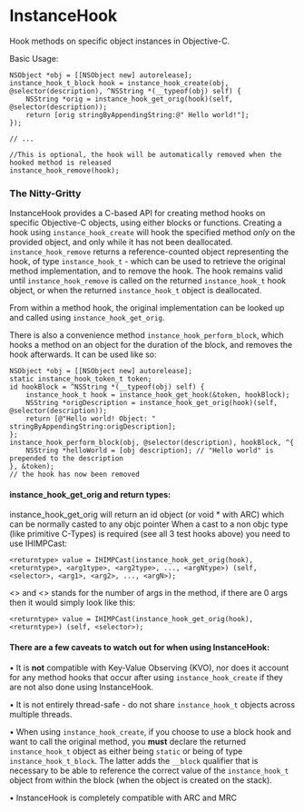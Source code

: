 InstanceHook
============

Hook methods on specific object instances in Objective-C.

Basic Usage:

    NSObject *obj = [[NSObject new] autorelease];
    instance_hook_t_block hook = instance_hook_create(obj, @selector(description), ^NSString *(__typeof(obj) self) {
		NSString *orig = instance_hook_get_orig(hook)(self, @selector(description));
		return [orig stringByAppendingString:@" Hello world!"];
	});
	
	// ...
	
	//This is optional, the hook will be automatically removed when the hooked method is released
	instance_hook_remove(hook);

### The Nitty-Gritty

InstanceHook provides a C-based API for creating method hooks on specific Objective-C objects, using either blocks or functions. Creating a hook using `instance_hook_create` will hook the specified method *only* on the provided object, and only while it has not been deallocated. `instance_hook_remove` returns a reference-counted object representing the hook, of type `instance_hook_t` - which can be used to retrieve the original method implementation, and to remove the hook. The hook remains valid until `instance_hook_remove` is called on the returned `instance_hook_t` hook object, or when the returned `instance_hook_t` object is deallocated.

From within a method hook, the original implementation can be looked up and called using `instance_hook_get_orig`. 

There is also a convenience method `instance_hook_perform_block`, which hooks a method on an object for the duration of the block, and removes the hook afterwards. It can be used like so:

	NSObject *obj = [[NSObject new] autorelease];
	static instance_hook_token_t token;
	id hookBlock = ^NSString *(__typeof(obj) self) {
		instance_hook_t hook = instance_hook_get_hook(&token, hookBlock);
		NSString *origDescription = instance_hook_get_orig(hook)(self, @selector(description));
		return [@"Hello world! Object: " stringByAppendingString:origDescription];
	};	
	instance_hook_perform_block(obj, @selector(description), hookBlock, ^{
		NSString *helloWorld = [obj description]; // "Hello world" is prepended to the description
	}, &token);
	// the hook has now been removed

#### instance_hook_get_orig and return types:

instance_hook_get_orig will return an id object (or void * with ARC) which can be normally casted to any objc pointer
When a cast to a non objc type (like primitive C-Types) is required (see all 3 test hooks above) you need to use IHIMPCast:

	<returntype> value = IHIMPCast(instance_hook_get_orig(hook), <returntype>, <arg1type>, <arg2type>, ..., <argNtype>) (self, <selector>, <arg1>, <arg2>, ..., <argN>);

<<argNtype>> and <<argN>> stands for the number of args in the method, if there are 0 args then it would simply look like this:

	<returntype> value = IHIMPCast(instance_hook_get_orig(hook), <returntype>) (self, <selector>);



#### There are a few caveats to watch out for when using InstanceHook:

• It is **not** compatible with Key-Value Observing (KVO), nor does it account for any method hooks that occur after using `instance_hook_create` if they are not also done using InstanceHook.<p>
• It is not entirely thread-safe - do not share `instance_hook_t` objects across multiple threads.<p>
• When using `instance_hook_create`, if you choose to use a block hook and want to call the original method, you **must** declare the returned `instance_hook_t` object as either being `static` or being of type `instance_hook_t_block`. The latter adds the `__block` qualifier that is necessary to be able to reference the correct value of the `instance_hook_t` object from within the block (when the object is created on the stack).

• InstanceHook is completely compatible with ARC and MRC
